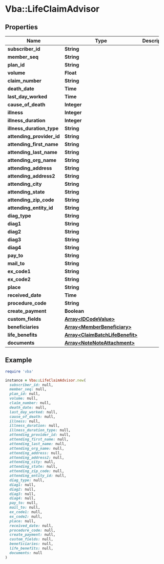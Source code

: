 # Vba::LifeClaimAdvisor

## Properties

| Name | Type | Description | Notes |
| ---- | ---- | ----------- | ----- |
| **subscriber_id** | **String** |  | [optional] |
| **member_seq** | **String** |  | [optional] |
| **plan_id** | **String** |  | [optional] |
| **volume** | **Float** |  | [optional] |
| **claim_number** | **String** |  | [optional] |
| **death_date** | **Time** |  | [optional] |
| **last_day_worked** | **Time** |  | [optional] |
| **cause_of_death** | **Integer** |  | [optional] |
| **illness** | **Integer** |  | [optional] |
| **illness_duration** | **Integer** |  | [optional] |
| **illness_duration_type** | **String** |  | [optional] |
| **attending_provider_id** | **String** |  | [optional] |
| **attending_first_name** | **String** |  | [optional] |
| **attending_last_name** | **String** |  | [optional] |
| **attending_org_name** | **String** |  | [optional] |
| **attending_address** | **String** |  | [optional] |
| **attending_address2** | **String** |  | [optional] |
| **attending_city** | **String** |  | [optional] |
| **attending_state** | **String** |  | [optional] |
| **attending_zip_code** | **String** |  | [optional] |
| **attending_entity_id** | **String** |  | [optional] |
| **diag_type** | **String** |  | [optional] |
| **diag1** | **String** |  | [optional] |
| **diag2** | **String** |  | [optional] |
| **diag3** | **String** |  | [optional] |
| **diag4** | **String** |  | [optional] |
| **pay_to** | **String** |  | [optional] |
| **mail_to** | **String** |  | [optional] |
| **ex_code1** | **String** |  | [optional] |
| **ex_code2** | **String** |  | [optional] |
| **place** | **String** |  | [optional] |
| **received_date** | **Time** |  | [optional] |
| **procedure_code** | **String** |  | [optional] |
| **create_payment** | **Boolean** |  | [optional] |
| **custom_fields** | [**Array&lt;IDCodeValue&gt;**](IDCodeValue.md) |  | [optional] |
| **beneficiaries** | [**Array&lt;MemberBeneficiary&gt;**](MemberBeneficiary.md) |  | [optional] |
| **life_benefits** | [**Array&lt;ClaimBatchLifeBenefit&gt;**](ClaimBatchLifeBenefit.md) |  | [optional] |
| **documents** | [**Array&lt;NoteNoteAttachment&gt;**](NoteNoteAttachment.md) |  | [optional] |

## Example

```ruby
require 'vba'

instance = Vba::LifeClaimAdvisor.new(
  subscriber_id: null,
  member_seq: null,
  plan_id: null,
  volume: null,
  claim_number: null,
  death_date: null,
  last_day_worked: null,
  cause_of_death: null,
  illness: null,
  illness_duration: null,
  illness_duration_type: null,
  attending_provider_id: null,
  attending_first_name: null,
  attending_last_name: null,
  attending_org_name: null,
  attending_address: null,
  attending_address2: null,
  attending_city: null,
  attending_state: null,
  attending_zip_code: null,
  attending_entity_id: null,
  diag_type: null,
  diag1: null,
  diag2: null,
  diag3: null,
  diag4: null,
  pay_to: null,
  mail_to: null,
  ex_code1: null,
  ex_code2: null,
  place: null,
  received_date: null,
  procedure_code: null,
  create_payment: null,
  custom_fields: null,
  beneficiaries: null,
  life_benefits: null,
  documents: null
)
```

